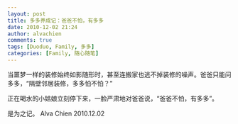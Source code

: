 ```yaml
---
layout: post
title: 多多养成记：爸爸不怕，有多多
date: 2010-12-02 21:24
author: alvachien
comments: true
tags: [Duoduo, Family, 多多]
categories: [Family, 随心随笔]
---
```

当噩梦一样的装修始终如影随形时，甚至连搬家也逃不掉装修的噪声。爸爸只能问多多，“隔壁邻居装修，多多怕不怕？”

正在喝水的小姑娘立刻停下来，一脸严肃地对爸爸说，“爸爸不怕，有多多”。

是为之记。
Alva Chien
2010.12.02
